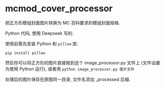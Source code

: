 # mcmod_cover_processor
把正方形模组封面图片转换为 MC 百科要求的模组封面规格.

Python 代码, 使用 Deepseek 写的.

使用前需先安装 Python 和 ````pillow```` 库:

````pip install pillow````

然后你可以将正方形的图片直接拖到这个 image_processor.py 文件上 (文件设置为使用 Python 运行), 或者用 ````python image_processor.py 图片文件````

处理后的图片保存在原图同一目录, 文件名添加 _processed 后缀.
